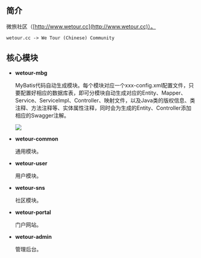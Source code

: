 ## 简介

微旅社区（[http://www.wetour.cc](http://www.wetour.cc)）。

`wetour.cc -> We Tour (Chinese) Community`

## 核心模块

* **wetour-mbg** 

  MyBatis代码自动生成模块。每个模块对应一个xxx-config.xml配置文件，只要配置好相应的数据库表，即可分模块自动生成对应的Entity、Mapper、Service、ServiceImpl、Controller、映射文件，以及Java类的版权信息、类注释、方法注释等、实体属性注释，同时会为生成的Entity、Controller添加相应的Swagger注解。

  ![](https://gitee.com/denvie/wetour-web/raw/master/material/image/wetour-mbg.png)

* **wetour-common** 

  通用模块。

* **wetour-user** 

  用户模块。

* **wetour-sns** 

  社区模块。

* **wetour-portal** 

  门户网站。

* **wetour-admin** 

  管理后台。

